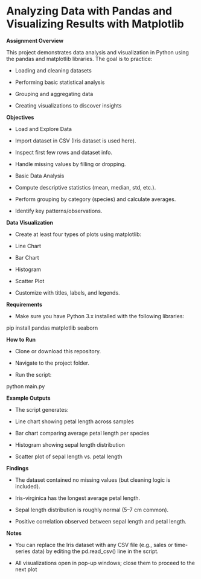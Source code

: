 # Analyzing Data with Pandas and Visualizing Results with Matplotlib
**Assignment Overview**

This project demonstrates data analysis and visualization in Python using the pandas and matplotlib libraries.
The goal is to practice:

- Loading and cleaning datasets

- Performing basic statistical analysis

- Grouping and aggregating data

- Creating visualizations to discover insights

**Objectives**

- Load and Explore Data

- Import dataset in CSV (Iris dataset is used here).

- Inspect first few rows and dataset info.

- Handle missing values by filling or dropping.

- Basic Data Analysis

- Compute descriptive statistics (mean, median, std, etc.).

- Perform grouping by category (species) and calculate averages.

- Identify key patterns/observations.

**Data Visualization**

- Create at least four types of plots using matplotlib:

- Line Chart

- Bar Chart

- Histogram

- Scatter Plot

- Customize with titles, labels, and legends.

**Requirements**

- Make sure you have Python 3.x installed with the following libraries:

pip install pandas matplotlib seaborn

**How to Run**

- Clone or download this repository.

- Navigate to the project folder.

- Run the script:

python main.py

**Example Outputs**

- The script generates:

- Line chart showing petal length across samples

- Bar chart comparing average petal length per species

- Histogram showing sepal length distribution

- Scatter plot of sepal length vs. petal length

**Findings**

- The dataset contained no missing values (but cleaning logic is included).

- Iris-virginica has the longest average petal length.

- Sepal length distribution is roughly normal (5–7 cm common).

- Positive correlation observed between sepal length and petal length.

**Notes**

- You can replace the Iris dataset with any CSV file (e.g., sales or time-series data) by editing the pd.read_csv() line in the script.

- All visualizations open in pop-up windows; close them to proceed to the next plot